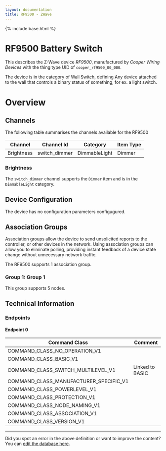 ```yaml
---
layout: documentation
title: RF9500 - ZWave
---
```


{% include base.html %}

# RF9500 Battery Switch
This describes the Z-Wave device *RF9500*, manufactured by *Cooper Wiring Devices* with the thing type UID of ```cooper_rf9500_00_000```.

The device is in the category of Wall Switch, defining Any device attached to the wall that controls a binary status of something, for ex. a light switch.

# Overview


## Channels

The following table summarises the channels available for the RF9500

| Channel | Channel Id | Category | Item Type |
|---------|------------|----------|-----------|
| Brightness | switch_dimmer | DimmableLight | Dimmer | 

### Brightness

The ```switch_dimmer``` channel supports the ```Dimmer``` item and is in the ```DimmableLight``` category.



## Device Configuration

The device has no configuration parameters configugured.

## Association Groups

Association groups allow the device to send unsolicited reports to the controller, or other devices in the network. Using association groups can allow you to eliminate polling, providing instant feedback of a device state change without unnecessary network traffic.

The RF9500 supports 1 association group.

### Group 1: Group 1


This group supports 5 nodes.

## Technical Information

### Endpoints

#### Endpoint 0

| Command Class | Comment |
|---------------|---------|
| COMMAND_CLASS_NO_OPERATION_V1| |
| COMMAND_CLASS_BASIC_V1| |
| COMMAND_CLASS_SWITCH_MULTILEVEL_V1| Linked to BASIC|
| COMMAND_CLASS_MANUFACTURER_SPECIFIC_V1| |
| COMMAND_CLASS_POWERLEVEL_V1| |
| COMMAND_CLASS_PROTECTION_V1| |
| COMMAND_CLASS_NODE_NAMING_V1| |
| COMMAND_CLASS_ASSOCIATION_V1| |
| COMMAND_CLASS_VERSION_V1| |

---

Did you spot an error in the above definition or want to improve the content?
You can [edit the database here](http://www.cd-jackson.com/index.php/zwave/zwave-device-database/zwave-device-list/devicesummary/14).

